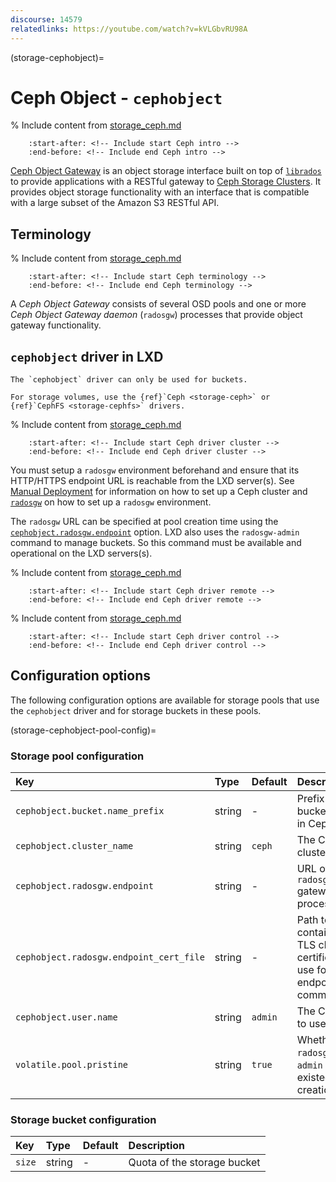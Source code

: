 ```yaml
---
discourse: 14579
relatedlinks: https://youtube.com/watch?v=kVLGbvRU98A
---
```


(storage-cephobject)=
# Ceph Object - `cephobject`

% Include content from [storage_ceph.md](storage_ceph.md)
```{include} storage_ceph.md
    :start-after: <!-- Include start Ceph intro -->
    :end-before: <!-- Include end Ceph intro -->
```

[Ceph Object Gateway](https://docs.ceph.com/en/latest/radosgw/) is an object storage interface built on top of [`librados`](https://docs.ceph.com/en/latest/rados/api/librados-intro/) to provide applications with a RESTful gateway to [Ceph Storage Clusters](https://docs.ceph.com/en/latest/rados/).
It provides object storage functionality with an interface that is compatible with a large subset of the Amazon S3 RESTful API.

## Terminology

% Include content from [storage_ceph.md](storage_ceph.md)
```{include} storage_ceph.md
    :start-after: <!-- Include start Ceph terminology -->
    :end-before: <!-- Include end Ceph terminology -->
```

A *Ceph Object Gateway* consists of several OSD pools and one or more *Ceph Object Gateway daemon* (`radosgw`) processes that provide object gateway functionality.

## `cephobject` driver in LXD

```{note}
The `cephobject` driver can only be used for buckets.

For storage volumes, use the {ref}`Ceph <storage-ceph>` or {ref}`CephFS <storage-cephfs>` drivers.
```

% Include content from [storage_ceph.md](storage_ceph.md)
```{include} storage_ceph.md
    :start-after: <!-- Include start Ceph driver cluster -->
    :end-before: <!-- Include end Ceph driver cluster -->
```

You must setup a `radosgw` environment beforehand and ensure that its HTTP/HTTPS endpoint URL is reachable from the LXD server(s).
See [Manual Deployment](https://docs.ceph.com/en/latest/install/manual-deployment/) for information on how to set up a Ceph cluster and [`radosgw`](https://docs.ceph.com/en/latest/radosgw/) on how to set up a `radosgw` environment.

The `radosgw` URL can be specified at pool creation time using the [`cephobject.radosgw.endpoint`](storage-cephobject-pool-config) option.
LXD also uses the `radosgw-admin` command to manage buckets. So this command must be available and operational on the LXD servers(s).

% Include content from [storage_ceph.md](storage_ceph.md)
```{include} storage_ceph.md
    :start-after: <!-- Include start Ceph driver remote -->
    :end-before: <!-- Include end Ceph driver remote -->
```

% Include content from [storage_ceph.md](storage_ceph.md)
```{include} storage_ceph.md
    :start-after: <!-- Include start Ceph driver control -->
    :end-before: <!-- Include end Ceph driver control -->
```

## Configuration options

The following configuration options are available for storage pools that use the `cephobject` driver and for storage buckets in these pools.

(storage-cephobject-pool-config)=
### Storage pool configuration
Key                                      | Type                          | Default | Description
:--                                      | :---                          | :------ | :----------
`cephobject.bucket.name_prefix`          | string                        | -       | Prefix to add to bucket names in Ceph
`cephobject.cluster_name`                | string                        | `ceph`  | The Ceph cluster to use
`cephobject.radosgw.endpoint`            | string                        | -       | URL of the `radosgw` gateway process
`cephobject.radosgw.endpoint_cert_file`  | string                        | -       | Path to the file containing the TLS client certificate to use for endpoint communication
`cephobject.user.name`                   | string                        | `admin` | The Ceph user to use
`volatile.pool.pristine`                 | string                        | `true`  | Whether the `radosgw` `lxd-admin` user existed at creation time

### Storage bucket configuration
Key    | Type   | Default                | Description
:--    | :---   | :------                | :----------
`size` | string | -                      | Quota of the storage bucket
